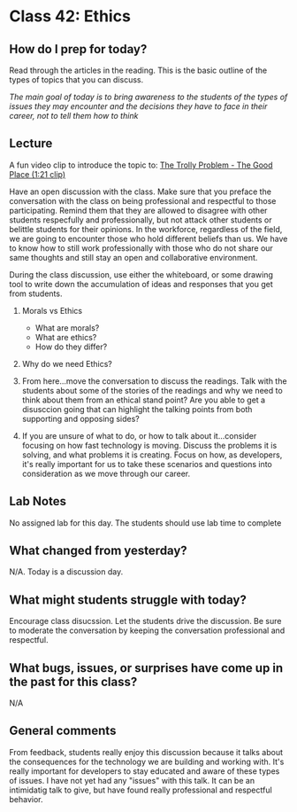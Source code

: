 # Class 42: Ethics

## How do I prep for today?
Read through the articles in the reading. This is the basic
outline of the types of topics that you can discuss. 

_*The main goal of today is to bring awareness to the students of the 
types of issues they may encounter and the decisions they have to face in their career, not to tell them how to think*_


## Lecture

A fun video clip to introduce the topic to:
[The Trolly Problem - The Good Place (1:21 clip)](https://www.youtube.com/watch?v=hrPkcYQobro)

Have an open discussion with the class. Make sure that you preface the conversation with the class on being professional and respectful to those participating. Remind them that they are allowed to disagree with other students respecfully and professionally, but not attack other students or
belittle students for their opinions. In the workforce, regardless of the field, we are going to encounter those who hold different beliefs than us. We have to know how to still work professionally with those who do not share our same thoughts and still stay an open and collaborative environment. 

During the class discussion, use either the whiteboard, or some drawing tool to write down the accumulation of ideas and responses that you get from students. 
1. Morals vs Ethics
   - What are morals?
   - What are ethics?
   - How do they differ?

2. Why do we need Ethics?

3. From here...move the conversation to discuss the readings. Talk with the students about some of the stories of the 
readings and why we need to think about them from an ethical stand point? Are you able to get a disusccion going
that can highlight the talking points from both supporting and opposing sides? 

4. If you are unsure of what to do, or how to talk about it...consider focusing on how fast technology is moving. Discuss the problems it is solving, and what problems it is creating. Focus on how, as developers, it's really important for us to take these scenarios and questions into consideration as we move through our career. 

## Lab Notes

No assigned lab for this day. The students should use lab time to complete 

## What changed from yesterday? 
N/A. Today is a discussion day. 

## What might students struggle with today?  
Encourage class disucssion. Let the students drive the discussion. Be sure to moderate the conversation by keeping the conversation professional and respectful. 


## What bugs, issues, or surprises have come up in the past for this class?
N/A


## General comments
From feedback, students really enjoy this discussion because it talks about the consequences for the technology we are building and working with. It's really important for developers to stay educated and aware of these types of issues. I have not yet had any "issues" with this talk. It can be an intimidatig talk to give, but have found really professional and respectful behavior.